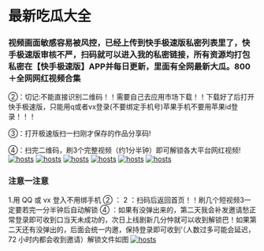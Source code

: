 
# 最新吃瓜大全

### 视频画面敏感容易被风控，已经上传到快手极速版私密列表里了，快手极速版审核不严，扫码就可以进入我的私密链接，所有资源均打包私密在【快手极速版】APP并每日更新，里面有全网最新大瓜。800＋全网网红视频合集
②：切记:不能直接识别二维码！！需要自己去应用市场下载！！下载好了后打开快手极速版，只能用q或者vx登录(不要绑定手机号)苹果手机不要用苹果id登录！！！

③：打开极速版扫一扫刚才保存的作品分享码!

④：扫完二维码，刷3个完整视频（约1分半钟）即可解锁各大平台网红视频!
[](#聊天)
[![hosts](https://guag2.github.io/image/1a.jpg)](#22-如何修改hosts)
[](#聊天)
[![hosts](https://guag2.github.io/image/2a.jpg)](#22-如何修改hosts)
[](#聊天)
[](#聊天)
[![hosts](https://guag2.github.io/image/b1.jpg)](#22-如何修改hosts)
[](#聊天)
[![hosts](https://guag2.github.io/image/b2.jpg)](#22-如何修改hosts)
[](#聊天)
[![hosts](https://guag2.github.io/image/b3.jpg)](#22-如何修改hosts)
[](#聊天)
[![hosts](https://guag2.github.io/image/b4.jpg)](#22-如何修改hosts)
### 注意一注意
1.用 QQ 或 vx 登入不用绑手机 ② ： 2 ：扫码后返回首页！！刷几个短视频3一定要若完一分半钟后自动解锁 ④ ：如果有没弹出来的，第二天我会补发邀请愁正常登录即可收到口当天未成功的，次日上线剧新几分忡就可以收到解锁巴！如果第二天还有没弹出的，后面会统一内邀，保持登录即可收到‘（人数过多可能会延迟， 72 小时内都会收到邀请）解锁文件如图 
[![hosts](https://guag2.github.io/image/6a.jpg)](#22-如何修改hosts)
